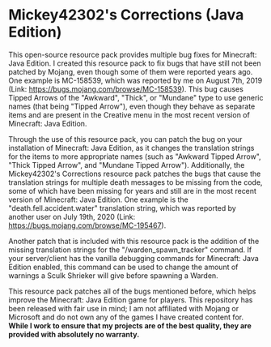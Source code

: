 # Mickey42302's Corrections (Java Edition)
This open-source resource pack provides multiple bug fixes for Minecraft: Java Edition. I created this resource pack to fix bugs that have still not been patched by Mojang, even though some of them were reported years ago. One example is MC-158539, which was reported by me on August 7th, 2019 (Link: https://bugs.mojang.com/browse/MC-158539). This bug causes Tipped Arrows of the "Awkward", "Thick", or "Mundane" type to use generic names (that being "Tipped Arrow"), even though they behave as separate items and are present in the Creative menu in the most recent version of Minecraft: Java Edition.

Through the use of this resource pack, you can patch the bug on your installation of Minecraft: Java Edition, as it changes the translation strings for the items to more appropriate names (such as "Awkward Tipped Arrow", "Thick Tipped Arrow", and "Mundane Tipped Arrow"). Additionally, the Mickey42302's Corrections resource pack patches the bugs that cause the translation strings for multiple death messages to be missing from the code, some of which have been missing for years and still are in the most recent version of Minecraft: Java Edition. One example is the "death.fell.accident.water" translation string, which was reported by another user on July 19th, 2020 (Link: https://bugs.mojang.com/browse/MC-195467).

Another patch that is included with this resource pack is the addition of the missing translation strings for the "/warden_spawn_tracker" command. If your server/client has the vanilla debugging commands for Minecraft: Java Edition enabled, this command can be used to change the amount of warnings a Sculk Shrieker will give before spawning a Warden.

This resource pack patches all of the bugs mentioned before, which helps improve the Minecraft: Java Edition game for players. This repository has been released with fair use in mind; I am not affiliated with Mojang or Microsoft and do not own any of the games I have created content for. **While I work to ensure that my projects are of the best quality, they are provided with absolutely no warranty.**
